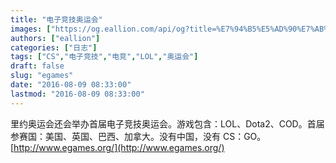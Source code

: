 ```yaml
---
title: "电子竞技奥运会"
images: ["https://og.eallion.com/api/og?title=%E7%94%B5%E5%AD%90%E7%AB%9E%E6%8A%80%E5%A5%A5%E8%BF%90%E4%BC%9A"]
authors: ["eallion"]
categories: ["日志"]
tags: ["CS","电子竞技","电竞","LOL","奥运会"]
draft: false
slug: "egames"
date: "2016-08-09 08:33:00"
lastmod: "2016-08-09 08:33:00"
---
```


里约奥运会还会举办首届电子竞技奥运会。游戏包含：LOL、Dota2、COD。首届参赛国：美国、英国、巴西、加拿大。没有中国，没有 CS：GO。[http://www.egames.org/](http://www.egames.org/)
